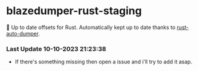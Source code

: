 # blazedumper-rust-staging

🚀 Up to date offsets for Rust. Automatically kept up to date thanks to [rust-auto-dumper](https://github.com/Akandesh/rust-auto-dumper).


### Last Update 10-10-2023 21:23:38
- If there's something missing then open a issue and i'll try to add it asap.